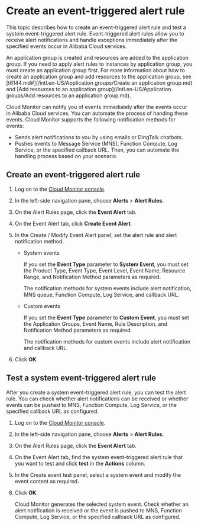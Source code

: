 # Create an event-triggered alert rule

This topic describes how to create an event-triggered alert rule and test a system event-triggered alert rule. Event-triggered alert rules allow you to receive alert notifications and handle exceptions immediately after the specified events occur in Alibaba Cloud services.

An application group is created and resources are added to the application group. If you need to apply alert rules to instances by application group, you must create an application group first. For more information about how to create an application group and add resources to the application group, see [t6144.md\#](/intl.en-US/Application groups/Create an application group.md) and [Add resources to an application group](/intl.en-US/Application groups/Add resources to an application group.md).

Cloud Monitor can notify you of events immediately after the events occur in Alibaba Cloud services. You can automate the process of handing these events. Cloud Monitor supports the following notification methods for events:

-   Sends alert notifications to you by using emails or DingTalk chatbots.
-   Pushes events to Message Service \(MNS\), Function Compute, Log Service, or the specified callback URL. Then, you can automate the handling process based on your scenario.

## Create an event-triggered alert rule

1.  Log on to the [Cloud Monitor console](https://cms-intl.console.aliyun.com).

2.  In the left-side navigation pane, choose **Alerts** \> **Alert Rules**.

3.  On the Alert Rules page, click the **Event Alert** tab.

4.  On the Event Alert tab, click **Create Event Alert**.

5.  In the Create / Modify Event Alert panel, set the alert rule and alert notification method.

    -   System events

        If you set the **Event Type** parameter to **System Event**, you must set the Product Type, Event Type, Event Level, Event Name, Resource Range, and Notification Method parameters as required.

        The notification methods for system events include alert notification, MNS queue, Function Compute, Log Service, and callback URL.

    -   Custom events

        If you set the **Event Type** parameter to **Custom Event**, you must set the Application Groups, Event Name, Rule Description, and Notification Method parameters as required.

        The notification methods for custom events include alert notification and callback URL.

6.  Click **OK**.


## Test a system event-triggered alert rule

After you create a system event-triggered alert rule, you can test the alert rule. You can check whether alert notifications can be received or whether events can be pushed to MNS, Function Compute, Log Service, or the specified callback URL as configured.

1.  Log on to the [Cloud Monitor console](https://cms-intl.console.aliyun.com).

2.  In the left-side navigation pane, choose **Alerts** \> **Alert Rules**.

3.  On the Alert Rules page, click the **Event Alert** tab.

4.  On the Event Alert tab, find the system event-triggered alert rule that you want to test and click **test** in the **Actions** column.

5.  In the Create event test panel, select a system event and modify the event content as required.

6.  Click **OK**.

    Cloud Monitor generates the selected system event. Check whether an alert notification is received or the event is pushed to MNS, Function Compute, Log Service, or the specified callback URL as configured.


